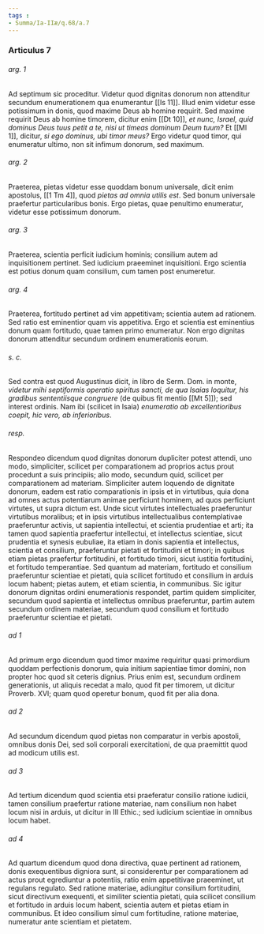```yaml
---
tags : 
- Summa/Ia-IIæ/q.68/a.7
---
```


### Articulus 7

###### arg. 1
Ad septimum sic proceditur. Videtur quod dignitas donorum non attenditur secundum enumerationem qua enumerantur [[Is 11]]. Illud enim videtur esse potissimum in donis, quod maxime Deus ab homine requirit. Sed maxime requirit Deus ab homine timorem, dicitur enim [[Dt 10]], *et nunc, Israel, quid dominus Deus tuus petit a te, nisi ut timeas dominum Deum tuum?* Et [[Ml 1]], dicitur, *si ego dominus, ubi timor meus?* Ergo videtur quod timor, qui enumeratur ultimo, non sit infimum donorum, sed maximum.

###### arg. 2
Praeterea, pietas videtur esse quoddam bonum universale, dicit enim apostolus, [[1 Tm 4]], quod *pietas ad omnia utilis est*. Sed bonum universale praefertur particularibus bonis. Ergo pietas, quae penultimo enumeratur, videtur esse potissimum donorum.

###### arg. 3
Praeterea, scientia perficit iudicium hominis; consilium autem ad inquisitionem pertinet. Sed iudicium praeeminet inquisitioni. Ergo scientia est potius donum quam consilium, cum tamen post enumeretur.

###### arg. 4
Praeterea, fortitudo pertinet ad vim appetitivam; scientia autem ad rationem. Sed ratio est eminentior quam vis appetitiva. Ergo et scientia est eminentius donum quam fortitudo, quae tamen primo enumeratur. Non ergo dignitas donorum attenditur secundum ordinem enumerationis eorum.

###### s. c.
Sed contra est quod Augustinus dicit, in libro de Serm. Dom. in monte, *videtur mihi septiformis operatio spiritus sancti, de qua Isaias loquitur, his gradibus sententiisque congruere* (de quibus fit mentio [[Mt 5]]); sed interest ordinis. Nam ibi (scilicet in Isaia) *enumeratio ab excellentioribus coepit, hic vero, ab inferioribus*.

###### resp.
Respondeo dicendum quod dignitas donorum dupliciter potest attendi, uno modo, simpliciter, scilicet per comparationem ad proprios actus prout procedunt a suis principiis; alio modo, secundum quid, scilicet per comparationem ad materiam. Simpliciter autem loquendo de dignitate donorum, eadem est ratio comparationis in ipsis et in virtutibus, quia dona ad omnes actus potentiarum animae perficiunt hominem, ad quos perficiunt virtutes, ut supra dictum est. Unde sicut virtutes intellectuales praeferuntur virtutibus moralibus; et in ipsis virtutibus intellectualibus contemplativae praeferuntur activis, ut sapientia intellectui, et scientia prudentiae et arti; ita tamen quod sapientia praefertur intellectui, et intellectus scientiae, sicut prudentia et synesis eubuliae, ita etiam in donis sapientia et intellectus, scientia et consilium, praeferuntur pietati et fortitudini et timori; in quibus etiam pietas praefertur fortitudini, et fortitudo timori, sicut iustitia fortitudini, et fortitudo temperantiae. Sed quantum ad materiam, fortitudo et consilium praeferuntur scientiae et pietati, quia scilicet fortitudo et consilium in arduis locum habent; pietas autem, et etiam scientia, in communibus. Sic igitur donorum dignitas ordini enumerationis respondet, partim quidem simpliciter, secundum quod sapientia et intellectus omnibus praeferuntur, partim autem secundum ordinem materiae, secundum quod consilium et fortitudo praeferuntur scientiae et pietati.

###### ad 1
Ad primum ergo dicendum quod timor maxime requiritur quasi primordium quoddam perfectionis donorum, quia initium sapientiae timor domini, non propter hoc quod sit ceteris dignius. Prius enim est, secundum ordinem generationis, ut aliquis recedat a malo, quod fit per timorem, ut dicitur Proverb. XVI; quam quod operetur bonum, quod fit per alia dona.

###### ad 2
Ad secundum dicendum quod pietas non comparatur in verbis apostoli, omnibus donis Dei, sed soli corporali exercitationi, de qua praemittit quod ad modicum utilis est.

###### ad 3
Ad tertium dicendum quod scientia etsi praeferatur consilio ratione iudicii, tamen consilium praefertur ratione materiae, nam consilium non habet locum nisi in arduis, ut dicitur in III Ethic.; sed iudicium scientiae in omnibus locum habet.

###### ad 4
Ad quartum dicendum quod dona directiva, quae pertinent ad rationem, donis exequentibus digniora sunt, si considerentur per comparationem ad actus prout egrediuntur a potentiis, ratio enim appetitivae praeeminet, ut regulans regulato. Sed ratione materiae, adiungitur consilium fortitudini, sicut directivum exequenti, et similiter scientia pietati, quia scilicet consilium et fortitudo in arduis locum habent, scientia autem et pietas etiam in communibus. Et ideo consilium simul cum fortitudine, ratione materiae, numeratur ante scientiam et pietatem.

